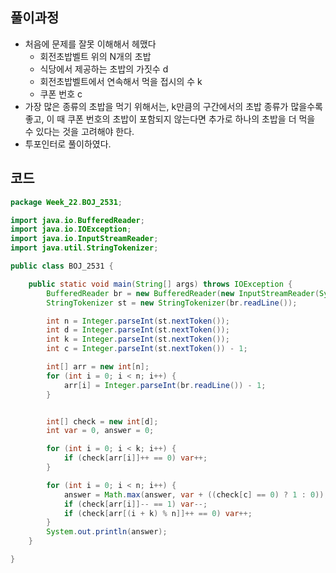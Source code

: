 ## 풀이과정
- 처음에 문제를 잘못 이해해서 헤맸다
  - 회전초밥벨트 위의 N개의 초밥
  - 식당에서 제공하는 초밥의 가짓수 d
  - 회전초밥벨트에서 연속해서 먹을 접시의 수 k
  - 쿠폰 번호 c
- 가장 많은 종류의 초밥을 먹기 위해서는, k만큼의 구간에서의 초밥 종류가 많을수록 좋고, 이 때 쿠폰 번호의 초밥이 포함되지 않는다면 추가로 하나의 초밥을 더 먹을 수 있다는 것을 고려해야 한다.
- 투포인터로 풀이하였다.

## 코드
```java
package Week_22.BOJ_2531;

import java.io.BufferedReader;
import java.io.IOException;
import java.io.InputStreamReader;
import java.util.StringTokenizer;

public class BOJ_2531 {

    public static void main(String[] args) throws IOException {
        BufferedReader br = new BufferedReader(new InputStreamReader(System.in));
        StringTokenizer st = new StringTokenizer(br.readLine());

        int n = Integer.parseInt(st.nextToken());
        int d = Integer.parseInt(st.nextToken());
        int k = Integer.parseInt(st.nextToken());
        int c = Integer.parseInt(st.nextToken()) - 1;

        int[] arr = new int[n];
        for (int i = 0; i < n; i++) {
            arr[i] = Integer.parseInt(br.readLine()) - 1;
        }


        int[] check = new int[d];
        int var = 0, answer = 0;

        for (int i = 0; i < k; i++) {
            if (check[arr[i]]++ == 0) var++;
        }

        for (int i = 0; i < n; i++) {
            answer = Math.max(answer, var + ((check[c] == 0) ? 1 : 0));
            if (check[arr[i]]-- == 1) var--;
            if (check[arr[(i + k) % n]]++ == 0) var++;
        }
        System.out.println(answer);
    }

}

```